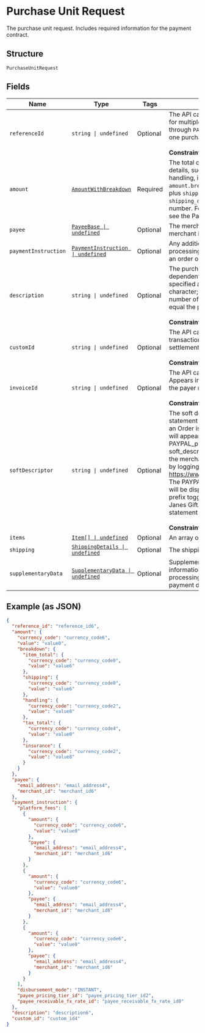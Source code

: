 
# Purchase Unit Request

The purchase unit request. Includes required information for the payment contract.

## Structure

`PurchaseUnitRequest`

## Fields

| Name | Type | Tags | Description |
|  --- | --- | --- | --- |
| `referenceId` | `string \| undefined` | Optional | The API caller-provided external ID for the purchase unit. Required for multiple purchase units when you must update the order through `PATCH`. If you omit this value and the order contains only one purchase unit, PayPal sets this value to `default`.<br><br>**Constraints**: *Minimum Length*: `1`, *Maximum Length*: `256` |
| `amount` | [`AmountWithBreakdown`](../../doc/models/amount-with-breakdown.md) | Required | The total order amount with an optional breakdown that provides details, such as the total item amount, total tax amount, shipping, handling, insurance, and discounts, if any. If you specify `amount.breakdown`, the amount equals `item_total` plus `tax_total` plus `shipping` plus `handling` plus `insurance` minus `shipping_discount` minus discount. The amount must be a positive number. For listed of supported currencies and decimal precision, see the PayPal REST APIs Currency Codes. |
| `payee` | [`PayeeBase \| undefined`](../../doc/models/payee-base.md) | Optional | The merchant who receives the funds and fulfills the order. The merchant is also known as the payee. |
| `paymentInstruction` | [`PaymentInstruction \| undefined`](../../doc/models/payment-instruction.md) | Optional | Any additional payment instructions to be consider during payment processing. This processing instruction is applicable for Capturing an order or Authorizing an Order. |
| `description` | `string \| undefined` | Optional | The purchase description. The maximum length of the character is dependent on the type of characters used. The character length is specified assuming a US ASCII character. Depending on type of character; (e.g. accented character, Japanese characters) the number of characters that that can be specified as input might not equal the permissible max length.<br><br>**Constraints**: *Minimum Length*: `1`, *Maximum Length*: `127` |
| `customId` | `string \| undefined` | Optional | The API caller-provided external ID. Used to reconcile client transactions with PayPal transactions. Appears in transaction and settlement reports but is not visible to the payer.<br><br>**Constraints**: *Minimum Length*: `1`, *Maximum Length*: `255` |
| `invoiceId` | `string \| undefined` | Optional | The API caller-provided external invoice number for this order. Appears in both the payer's transaction history and the emails that the payer receives.<br><br>**Constraints**: *Minimum Length*: `1`, *Maximum Length*: `127` |
| `softDescriptor` | `string \| undefined` | Optional | The soft descriptor is the dynamic text used to construct the statement descriptor that appears on a payer's card statement. If an Order is paid using the "PayPal Wallet", the statement descriptor will appear in following format on the payer's card statement: PAYPAL_prefix+(space)+merchant_descriptor+(space)+ soft_descriptor Note: The merchant descriptor is the descriptor of the merchant’s payment receiving preferences which can be seen by logging into the merchant account https://www.sandbox.paypal.com/businessprofile/settings/info/edit The PAYPAL prefix uses 8 characters. Only the first 22 characters will be displayed in the statement. For example, if: The PayPal prefix toggle is PAYPAL *. The merchant descriptor in the profile is Janes Gift. The soft descriptor is 800-123-1234. Then, the statement descriptor on the card is PAYPAL * Janes Gift 80.<br><br>**Constraints**: *Minimum Length*: `1`, *Maximum Length*: `22` |
| `items` | [`Item[] \| undefined`](../../doc/models/item.md) | Optional | An array of items that the customer purchases from the merchant. |
| `shipping` | [`ShippingDetails \| undefined`](../../doc/models/shipping-details.md) | Optional | The shipping details. |
| `supplementaryData` | [`SupplementaryData \| undefined`](../../doc/models/supplementary-data.md) | Optional | Supplementary data about a payment. This object passes information that can be used to improve risk assessments and processing costs, for example, by providing Level 2 and Level 3 payment data. |

## Example (as JSON)

```json
{
  "reference_id": "reference_id6",
  "amount": {
    "currency_code": "currency_code6",
    "value": "value0",
    "breakdown": {
      "item_total": {
        "currency_code": "currency_code0",
        "value": "value6"
      },
      "shipping": {
        "currency_code": "currency_code0",
        "value": "value6"
      },
      "handling": {
        "currency_code": "currency_code2",
        "value": "value8"
      },
      "tax_total": {
        "currency_code": "currency_code4",
        "value": "value0"
      },
      "insurance": {
        "currency_code": "currency_code2",
        "value": "value8"
      }
    }
  },
  "payee": {
    "email_address": "email_address4",
    "merchant_id": "merchant_id6"
  },
  "payment_instruction": {
    "platform_fees": [
      {
        "amount": {
          "currency_code": "currency_code6",
          "value": "value0"
        },
        "payee": {
          "email_address": "email_address4",
          "merchant_id": "merchant_id6"
        }
      },
      {
        "amount": {
          "currency_code": "currency_code6",
          "value": "value0"
        },
        "payee": {
          "email_address": "email_address4",
          "merchant_id": "merchant_id6"
        }
      },
      {
        "amount": {
          "currency_code": "currency_code6",
          "value": "value0"
        },
        "payee": {
          "email_address": "email_address4",
          "merchant_id": "merchant_id6"
        }
      }
    ],
    "disbursement_mode": "INSTANT",
    "payee_pricing_tier_id": "payee_pricing_tier_id2",
    "payee_receivable_fx_rate_id": "payee_receivable_fx_rate_id0"
  },
  "description": "description6",
  "custom_id": "custom_id4"
}
```


